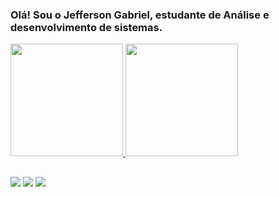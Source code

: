 
### Olá! Sou o Jefferson Gabriel, estudante de Análise e desenvolvimento de sistemas.

<div>
  <a href="https://github.com/nosreffej1">
  <img height="180em" src="https://github-readme-stats.vercel.app/api?username=nosreffej1&show_icons=true&theme=highcontrast&include_all_commits=true&count_private=true"/>
  <img height="180em" src="https://github-readme-stats.vercel.app/api/top-langs/?username=nosreffej1&layout=compact&langs_count=7&theme=highcontrast"/>
</div>
  
##
 
 
 <div> 
<a href="https://www.instagram.com/jeff_sousa12" target="_blank"><img src="https://img.shields.io/badge/-Instagram-%23E4405F?style=for-the-badge&logo=instagram&logoColor=white" target="_blank"></a>
<a href = "mailto:jeffersongabriel.contato@gmail.com"><img src="https://img.shields.io/badge/-Gmail-%23333?style=for-the-badge&logo=gmail&logoColor=white" target="_blank"></a>
<a href="https://www.linkedin.com/in/jefferson-gabriel-50282021b/" target="_blank"><img src="https://img.shields.io/badge/-LinkedIn-%230077B5?style=for-the-badge&logo=linkedin&logoColor=white" target="_blank"></a> 
 </div>
 




